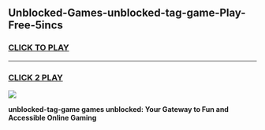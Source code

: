 
## Unblocked-Games-unblocked-tag-game-Play-Free-5incs
<h3>
<a href="https://premium76.site?title=unblocked-tag-game&ref=23A">CLICK TO PLAY</a></h3>
<hr>

<h3>
<a href="https://premium76.site?title=unblocked-tag-game&ref=23A">CLICK 2 PLAY</a>
  
</h3>

<a href="https://premium76.site?title=unblocked-tag-game&ref=23A"><img src="https://clearcache.store/games.png"></a>


**unblocked-tag-game games unblocked: Your Gateway to Fun and Accessible Online Gaming**
